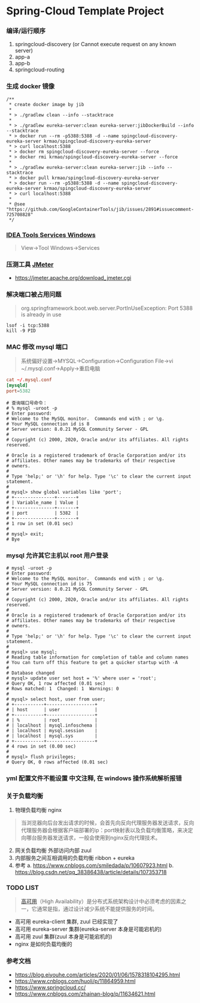 # Spring-Cloud Template Project

### 编译/运行顺序
1. springcloud-discovery (or Cannot execute request on any known server)
2. app-a
3. app-b
4. springcloud-routing

### 生成 docker 镜像
```shell script
/**
 * create docker image by jib
 *
 * > ./gradlew clean --info --stacktrace
 *
 * > ./gradlew eureka-server:clean eureka-server:jibDockerBuild --info --stacktrace
 * > docker run --rm -p5388:5388 -d --name spingcloud-discovery-eureka-server krmao/spingcloud-discovery-eureka-server
 * > curl localhost:5388
 * > docker rm spingcloud-discovery-eureka-server --force
 * > docker rmi krmao/spingcloud-discovery-eureka-server --force
 *
 * > ./gradlew eureka-server:clean eureka-server:jib --info --stacktrace
 * > docker pull krmao/spingcloud-discovery-eureka-server
 * > docker run --rm -p5388:5388 -d --name spingcloud-discovery-eureka-server krmao/spingcloud-discovery-eureka-server
 * > curl localhost:5388
 *
 * @see "https://github.com/GoogleContainerTools/jib/issues/2891#issuecomment-725708828"
 */
```

### [IDEA Tools Services Windows](https://www.cnblogs.com/javalbb/p/12922238.html)
> View->Tool Windows->Services

### 压测工具 [JMeter](https://jmeter.apache.org/download_jmeter.cgi)
* https://jmeter.apache.org/download_jmeter.cgi

### 解决端口被占用问题
>  org.springframework.boot.web.server.PortInUseException: Port 5388 is already in use

```shell script
lsof -i tcp:5388
kill -9 PID
```

### MAC 修改 mysql 端口
> 系统偏好设置->MYSQL->Configuration->Configuration File->vi ~/.mysql.conf->Apply->重启电脑

```.mysql.conf
cat ~/.mysql.conf
[mysqld]
port=5382
```

```shell script
# 查询端口号命令：
# % mysql -uroot -p
# Enter password:
# Welcome to the MySQL monitor.  Commands end with ; or \g.
# Your MySQL connection id is 8
# Server version: 8.0.21 MySQL Community Server - GPL
#
# Copyright (c) 2000, 2020, Oracle and/or its affiliates. All rights reserved.

# Oracle is a registered trademark of Oracle Corporation and/or its
# affiliates. Other names may be trademarks of their respective
# owners.
#
# Type 'help;' or '\h' for help. Type '\c' to clear the current input statement.
#
# mysql> show global variables like 'port';
# +---------------+-------+
# | Variable_name | Value |
# +---------------+-------+
# | port          | 5382  |
# +---------------+-------+
# 1 row in set (0.01 sec)
#
# mysql> exit;
# Bye
```

### mysql 允许其它主机以 root 用户登录
```shell script
# mysql -uroot -p
# Enter password:
# Welcome to the MySQL monitor.  Commands end with ; or \g.
# Your MySQL connection id is 75
# Server version: 8.0.21 MySQL Community Server - GPL
#
# Copyright (c) 2000, 2020, Oracle and/or its affiliates. All rights reserved.
#
# Oracle is a registered trademark of Oracle Corporation and/or its
# affiliates. Other names may be trademarks of their respective
# owners.
#
# Type 'help;' or '\h' for help. Type '\c' to clear the current input statement.
#
# mysql> use mysql;
# Reading table information for completion of table and column names
# You can turn off this feature to get a quicker startup with -A
#
# Database changed
# mysql> update user set host = '%' where user = 'root';
# Query OK, 1 row affected (0.01 sec)
# Rows matched: 1  Changed: 1  Warnings: 0
#
# mysql> select host, user from user;
# +-----------+------------------+
# | host      | user             |
# +-----------+------------------+
# | %         | root             |
# | localhost | mysql.infoschema |
# | localhost | mysql.session    |
# | localhost | mysql.sys        |
# +-----------+------------------+
# 4 rows in set (0.00 sec)
#
# mysql> flush privileges;
# Query OK, 0 rows affected (0.01 sec)
```

### yml 配置文件不能设置 中文注释, 在 windows 操作系统解析报错

### 关于负载均衡
1. 物理负载均衡 nginx
> 当浏览器向后台发出请求的时候，会首先向反向代理服务器发送请求，反向代理服务器会根据客户端部署的ip：port映射表以及负载均衡策略，来决定向哪台服务器发送请求，一般会使用到nginx反向代理技术。
2. 网关负载均衡 外部访问内部 zuul
3. 内部服务之间互相调用的负载均衡 ribbon + eureka
5. 参考
    a. https://www.cnblogs.com/smiledada/p/10607923.html
    b. https://blog.csdn.net/qq_38386438/article/details/107353718

### TODO LIST
> [高可用](https://zhuanlan.zhihu.com/p/43723276)（High Availability）是分布式系统架构设计中必须考虑的因素之一，它通常是指，通过设计减少系统不能提供服务的时间。
* 高可用 eureka-client 集群, zuul 已经实现了
* 高可用 eureka-server 集群(eureka-server 本身是可能宕机的)
* 高可用 zuul 集群(zuul 本身是可能宕机的)
* nginx 是如何负载均衡的

### 参考文档
* https://blog.eiyouhe.com/articles/2020/01/06/1578318104295.html
* https://www.cnblogs.com/huoli/p/11864959.html
* https://www.springcloud.cc/
* https://www.cnblogs.com/zhainan-blog/p/11634621.html

